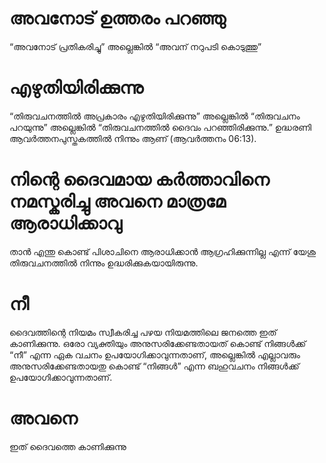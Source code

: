# അവനോട് ഉത്തരം പറഞ്ഞു
“അവനോട് പ്രതികരിച്ചു” അല്ലെങ്കിൽ “അവന് നറുപടി കൊടുത്തു”
# എഴുതിയിരിക്കുന്നു
“തിരുവചനത്തിൽ അപ്രകാരം എഴുതിയിരിക്കുന്നു” അല്ലെങ്കിൽ “തിരുവചനം പറയുന്നു” അല്ലെങ്കിൽ “തിരുവചനത്തിൽ ദൈവം പറഞ്ഞിരിക്കുന്നു.” ഉദ്ധരണി ആവർത്തനപുസ്തകത്തിൽ നിന്നും ആണ് (ആവർത്തനം 06:13).
# നിന്റെ ദൈവമായ കർത്താവിനെ നമസ്കരിച്ചു അവനെ മാത്രമേ ആരാധിക്കാവു
താൻ എന്തു കൊണ്ട് പിശാചിനെ ആരാധിക്കാൻ ആഗ്രഹിക്കുന്നില്ല എന്ന് യേശു തിരുവചനത്തിൽ നിന്നും ഉദ്ധരിക്കുകയായിരുന്നു.  
# നീ
ദൈവത്തിന്റെ നിയമം സ്വീകരിച്ച പഴയ നിയമത്തിലെ ജനത്തെ ഇത് കാണിക്കുന്നു. ഒരോ വ്യക്തിയും അനുസരിക്കേണ്ടതായത് കൊണ്ട് നിങ്ങൾക്ക് “നീ” എന്ന ഏക വചനം ഉപയോഗിക്കാവുന്നതാണ്, അല്ലെങ്കിൽ എല്ലാവരും അനുസരിക്കേണ്ടതായതു കൊണ്ട് “നിങ്ങൾ” എന്ന ബഹുവചനം നിങ്ങൾക്ക് ഉപയോഗിക്കാവുന്നതാണ്.
# അവനെ
ഇത് ദൈവത്തെ കാണിക്കുന്നു
